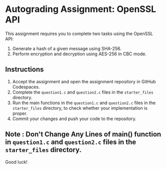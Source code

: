 # Autograding Assignment: OpenSSL API

This assignment requires you to complete two tasks using the OpenSSL API:

1. Generate a hash of a given message using SHA-256.
2. Perform encryption and decryption using AES-256 in CBC mode.

## Instructions

1. Accept the assignment and open the assignment repository in GitHub Codespaces.
2. Complete the `question1.c` and `question2.c` files in the `starter_files` directory.
3. Run the main functions in the `question1.c` and `question2.c` files in the `starter_files` directory, to check whether your implementation is proper.
4. Commit your changes and push your code to the repository.

## Note : Don't Change Any Lines of main() function in `question1.c` and `question2.c` files in the `starter_files` directory.
Good luck!
